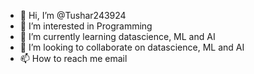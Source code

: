 - 👋 Hi, I’m @Tushar243924
- 👀 I’m interested in Programming
- 🌱 I’m currently learning datascience, ML and AI
- 💞️ I’m looking to collaborate on datascience, ML and AI
- 📫 How to reach me email

<!---
Tushar243924/Tushar243924 is a ✨ special ✨ repository because its `README.md` (this file) appears on your GitHub profile.
You can click the Preview link to take a look at your changes.
--->

